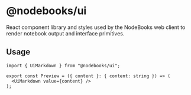# @nodebooks/ui

React component library and styles used by the NodeBooks web client to render notebook output and interface primitives.

## Usage

```tsx
import { UiMarkdown } from "@nodebooks/ui";

export const Preview = ({ content }: { content: string }) => (
  <UiMarkdown value={content} />
);
```
